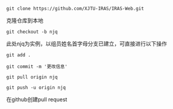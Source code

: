 `git clone https://github.com/XJTU-IRAS/IRAS-Web.git`

克隆仓库到本地

`git checkout -b njq` 

此处njq为实例，以组员姓名首字母分支已建立，可直接进行以下操作

`git add .`

`git commit -m '更改信息'`

`git pull origin njq`

`git push -u origin njq `

在github创建pull request


